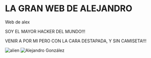 # LA GRAN WEB DE ALEJANDRO
Web de alex

SOY EL MAYOR HACKER DEL MUNDO!!!

VENIR A POR MI PERO CON LA CARA DESTAPADA, Y SIN CAMISETA!!!

![alien](https://user-images.githubusercontent.com/86743811/124022421-0dfb9480-d9ed-11eb-9a93-be58f4358aec.png)
![Alejandro González](https://user-images.githubusercontent.com/86743811/124022429-0fc55800-d9ed-11eb-9472-effba94cbd34.png)
